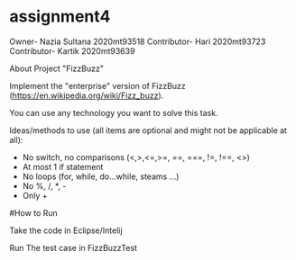 # assignment4 

Owner- Nazia Sultana 2020mt93518
Contributor- Hari 2020mt93723
Contributor- Kartik 2020mt93639


About Project "FizzBuzz"

Implement the "enterprise" version of FizzBuzz (https://en.wikipedia.org/wiki/Fizz_buzz).

You can use any technology you want to solve this task.

Ideas/methods to use (all items are optional and might not be applicable at all):

- No switch, no comparisons (<,>,<=,>=, ==, ===, !=, !==, <>)
- At most 1 if statement
- No loops (for, while, do...while, steams ...)
- No %, /, *, -
- Only +


#How to Run

Take the code in Eclipse/Intelij

Run The test case in FizzBuzzTest